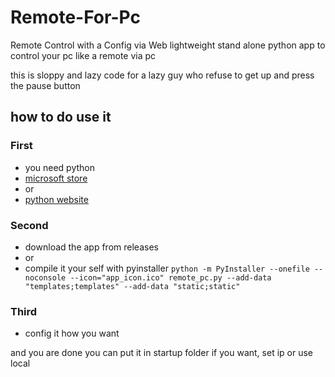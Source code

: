 # Remote-For-Pc
Remote Control with a Config via Web
lightweight stand alone python app to control your pc like a remote via pc

this is sloppy and lazy code for a lazy guy who refuse to get up and press the pause button
## how to do use it
### First
 - you need python
 - [microsoft store](https://apps.microsoft.com/detail/9PNRBTZXMB4Z?hl=en-us&gl=US&ocid=pdpshare)
 - or
 - [python website](https://www.python.org/downloads)
### Second
 - download the app from releases
 - or
 - compile it your self with pyinstaller
`python -m PyInstaller --onefile --noconsole --icon="app_icon.ico" remote_pc.py --add-data "templates;templates" --add-data "static;static"`
### Third
 - config it how you want

and you are done
you can put it in startup folder if you want, set ip or use local

